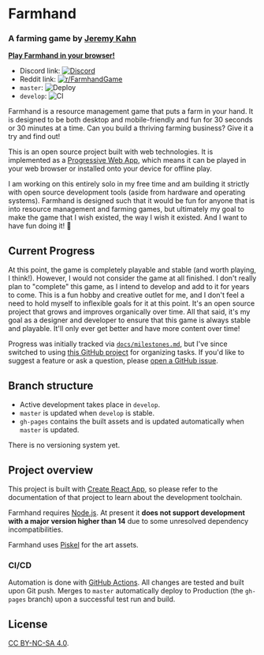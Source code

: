 # Farmhand

### A farming game by [Jeremy Kahn](https://github.com/jeremyckahn)

**[Play Farmhand in your browser!](https://jeremyckahn.github.io/farmhand/)**

- Discord link: [![Discord](https://img.shields.io/discord/714539345050075176?label=farmhand)](https://discord.gg/6cHEZ9H)
- Reddit link: [![r/FarmhandGame](https://img.shields.io/reddit/subreddit-subscribers/FarmhandGame?style=social)](https://www.reddit.com/r/FarmhandGame/)
- `master`: ![Deploy](https://github.com/jeremyckahn/farmhand/workflows/Deploy/badge.svg?branch=master)
- `develop`: ![CI](https://github.com/jeremyckahn/farmhand/workflows/CI/badge.svg)

Farmhand is a resource management game that puts a farm in your hand. It is designed to be both desktop and mobile-friendly and fun for 30 seconds or 30 minutes at a time. Can you build a thriving farming business? Give it a try and find out!

This is an open source project built with web technologies. It is implemented as a [Progressive Web App](https://web.dev/what-are-pwas/), which means it can be played in your web browser or installed onto your device for offline play.

I am working on this entirely solo in my free time and am building it strictly with open source development tools (aside from hardware and operating systems). Farmhand is designed such that it would be fun for anyone that is into resource management and farming games, but ultimately my goal to make the game that I wish existed, the way I wish it existed. And I want to have fun doing it! 🙂

## Current Progress

At this point, the game is completely playable and stable (and worth playing, I think!). However, I would not consider the game at all finished. I don't really plan to "complete" this game, as I intend to develop and add to it for years to come. This is a fun hobby and creative outlet for me, and I don't feel a need to hold myself to inflexible goals for it at this point. It's an open source project that grows and improves organically over time. All that said, it's my goal as a designer and developer to ensure that this game is always stable and playable. It'll only ever get better and have more content over time!

Progress was initially tracked via [`docs/milestones.md`](docs/milestones.md), but I've since switched to using [this GitHub project](https://github.com/jeremyckahn/farmhand/projects/1) for organizing tasks. If you'd like to suggest a feature or ask a question, please [open a GitHub issue](https://github.com/jeremyckahn/farmhand/issues).

## Branch structure

- Active development takes place in `develop`.
- `master` is updated when `develop` is stable.
- `gh-pages` contains the built assets and is updated automatically when `master` is updated.

There is no versioning system yet.

## Project overview

This project is built with [Create React App](https://create-react-app.dev/), so please refer to the documentation of that project to learn about the development toolchain.

Farmhand requires [Node.js](https://nodejs.org/). At present it **does not support development with a major version higher than 14** due to some unresolved dependency incompatibilities.

Farmhand uses [Piskel](https://www.piskelapp.com/) for the art assets.

### CI/CD

Automation is done with [GitHub Actions](.github/workflows). All changes are tested and built upon Git push. Merges to `master` automatically deploy to Production (the `gh-pages` branch) upon a successful test run and build.

## License

[CC BY-NC-SA 4.0](https://creativecommons.org/licenses/by-nc-sa/4.0/legalcode).
